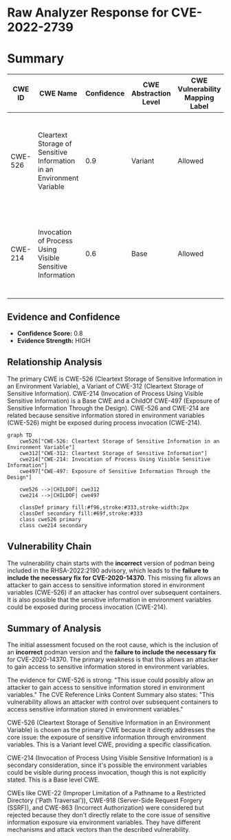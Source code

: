 # Raw Analyzer Response for CVE-2022-2739

# Summary
| CWE ID | CWE Name | Confidence | CWE Abstraction Level | CWE Vulnerability Mapping Label | CWE-Vulnerability Mapping Notes |
|---|---|---|---|---|---|
| CWE-526 | Cleartext Storage of Sensitive Information in an Environment Variable | 0.9 | Variant | Allowed | Primary CWE. The vulnerability allows an attacker to gain access to sensitive information stored in environment variables. |
| CWE-214 | Invocation of Process Using Visible Sensitive Information | 0.6 | Base | Allowed | Secondary CWE. An attacker could view the sensitive information if it was visible in the process invocation. |

## Evidence and Confidence

*   **Confidence Score:** 0.8
*   **Evidence Strength:** HIGH

## Relationship Analysis
The primary CWE is CWE-526 (Cleartext Storage of Sensitive Information in an Environment Variable), a Variant of CWE-312 (Cleartext Storage of Sensitive Information). CWE-214 (Invocation of Process Using Visible Sensitive Information) is a Base CWE and a ChildOf CWE-497 (Exposure of Sensitive Information Through the Design). CWE-526 and CWE-214 are related because sensitive information stored in environment variables (CWE-526) might be exposed during process invocation (CWE-214).

```mermaid
graph TD
    cwe526["CWE-526: Cleartext Storage of Sensitive Information in an Environment Variable"]
    cwe312["CWE-312: Cleartext Storage of Sensitive Information"]
    cwe214["CWE-214: Invocation of Process Using Visible Sensitive Information"]
    cwe497["CWE-497: Exposure of Sensitive Information Through the Design"]

    cwe526 -->|CHILDOF| cwe312
    cwe214 -->|CHILDOF| cwe497

    classDef primary fill:#f96,stroke:#333,stroke-width:2px
    classDef secondary fill:#69f,stroke:#333
    class cwe526 primary
    class cwe214 secondary
```

## Vulnerability Chain
The vulnerability chain starts with the **incorrect** version of podman being included in the RHSA-2022:2190 advisory, which leads to the **failure to include the necessary fix for CVE-2020-14370**. This missing fix allows an attacker to gain access to sensitive information stored in environment variables (CWE-526) if an attacker has control over subsequent containers. It is also possible that the sensitive information in environment variables could be exposed during process invocation (CWE-214).

## Summary of Analysis
The initial assessment focused on the root cause, which is the inclusion of an **incorrect** podman version and the **failure to include the necessary fix** for CVE-2020-14370. The primary weakness is that this allows an attacker to gain access to sensitive information stored in environment variables.

The evidence for CWE-526 is strong: "This issue could possibly allow an attacker to gain access to sensitive information stored in environment variables." The CVE Reference Links Content Summary also states: "This vulnerability allows an attacker with control over subsequent containers to access sensitive information stored in environment variables."

CWE-526 (Cleartext Storage of Sensitive Information in an Environment Variable) is chosen as the primary CWE because it directly addresses the core issue: the exposure of sensitive information through environment variables. This is a Variant level CWE, providing a specific classification.

CWE-214 (Invocation of Process Using Visible Sensitive Information) is a secondary consideration, since it's possible the environment variables could be visible during process invocation, though this is not explicitly stated. This is a Base level CWE.

CWEs like CWE-22 (Improper Limitation of a Pathname to a Restricted Directory ('Path Traversal')), CWE-918 (Server-Side Request Forgery (SSRF)), and CWE-863 (Incorrect Authorization) were considered but rejected because they don't directly relate to the core issue of sensitive information exposure via environment variables. They have different mechanisms and attack vectors than the described vulnerability.